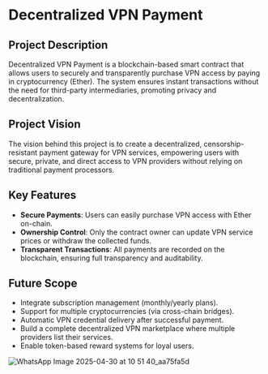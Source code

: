 # Decentralized VPN Payment

## Project Description
Decentralized VPN Payment is a blockchain-based smart contract that allows users to securely and transparently purchase VPN access by paying in cryptocurrency (Ether). The system ensures instant transactions without the need for third-party intermediaries, promoting privacy and decentralization.

## Project Vision
The vision behind this project is to create a decentralized, censorship-resistant payment gateway for VPN services, empowering users with secure, private, and direct access to VPN providers without relying on traditional payment processors.

## Key Features
- **Secure Payments**: Users can easily purchase VPN access with Ether on-chain.
- **Ownership Control**: Only the contract owner can update VPN service prices or withdraw the collected funds.
- **Transparent Transactions**: All payments are recorded on the blockchain, ensuring full transparency and auditability.

## Future Scope
- Integrate subscription management (monthly/yearly plans).
- Support for multiple cryptocurrencies (via cross-chain bridges).
- Automatic VPN credential delivery after successful payment.
- Build a complete decentralized VPN marketplace where multiple providers list their services.
- Enable token-based reward systems for loyal users.

![WhatsApp Image 2025-04-30 at 10 51 40_aa75fa5d](https://github.com/user-attachments/assets/e9b7cc52-70f6-4454-93bf-eaf64ccba857)
